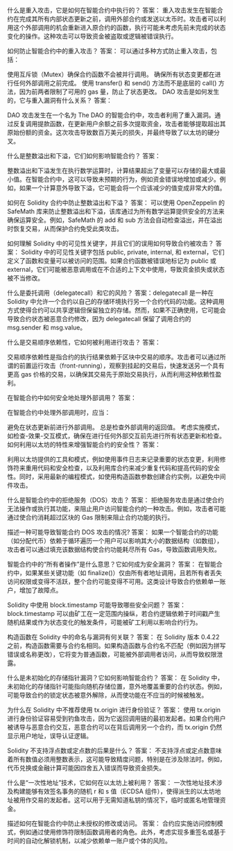 什么是重入攻击，它是如何在智能合约中执行的？
答案： 重入攻击发生在智能合约在完成其所有内部状态更新之前，调用外部合约或发送以太币时。攻击者可以利用这个外部调用的机会重新进入原合约的函数，执行可能未考虑先前未完成的状态变化的操作。这种攻击可以导致资金被盗取或逻辑被错误执行。

如何防止智能合约中的重入攻击？
答案： 可以通过多种方式防止重入攻击，包括：

使用互斥锁（Mutex）确保合约函数不会被并行调用。
确保所有状态变更都在进行任何外部调用之前完成。
使用 transfer() 和 send() 方法而不是底层的 call() 方法，因为前两者限制了可用的 gas 量，防止了状态更改。
DAO 攻击是如何发生的，它与重入漏洞有什么关系？
答案：

DAO 攻击发生在一个名为 The DAO 的智能合约中，攻击者利用了重入漏洞。通过反复调用提款函数，在更新用户余额之前多次提取资金，攻击者能够提取超出其原始份额的资金。这次攻击导致数百万美元的损失，并最终导致了以太坊的硬分叉。

什么是整数溢出和下溢，它们如何影响智能合约？
答案：

整数溢出和下溢发生在执行数学运算时，计算结果超出了变量可以存储的最大或最小值。在智能合约中，这可以导致未预期的行为，例如资金错误地增加或减少。例如，如果一个计算意外导致下溢，它可能会将一个应该减少的值变成非常大的值。

如何在 Solidity 合约中防止整数溢出和下溢？
答案： 可以使用 OpenZeppelin 的 SafeMath 库来防止整数溢出和下溢，该库通过为所有数学运算提供安全的方法来确保运算安全。例如，SafeMath 的 add 和 sub 方法会自动检查溢出，并在溢出时恢复交易，从而保护合约免受此类攻击。

如何理解 Solidity 中的可见性关键字，并且它们的误用如何导致合约被攻击？
答案： Solidity 中的可见性关键字包括 public, private, internal, 和 external，它们定义了函数和变量可以被访问的范围。如果合约函数被错误地标记为 public 或 external，它们可能被恶意调用或在不合适的上下文中使用，导致资金损失或状态被不当修改。

什么是委托调用（delegatecall）和它的风险？
答案：delegatecall 是一种在 Solidity 中允许一个合约以自己的存储环境执行另一个合约代码的功能。这种调用方式使得合约可以共享逻辑但保留独立的存储。然而，如果不正确使用，它可能会导致合约状态被恶意合约修改，因为 delegatecall 保留了调用合约的 msg.sender 和 msg.value。

什么是交易顺序依赖性，它如何被利用进行攻击？
答案：

交易顺序依赖性是指合约的执行结果依赖于区块中交易的顺序。攻击者可以通过所谓的前置运行攻击（front-running），观察到挂起的交易后，快速发送另一个具有更高 gas 价格的交易，以确保其交易先于原始交易执行，从而利用这种依赖性盈利。

在智能合约中如何安全地处理外部调用？
答案：

在智能合约中处理外部调用时，应当：

避免在状态更新前进行外部调用。
总是检查外部调用的返回值。
考虑实施模式，如检查-效果-交互模式，确保在进行任何外部交互前先进行所有状态更新和检查。
如何利用以太坊的特性来增强智能合约的安全性？
答案：

利用以太坊提供的工具和模式，例如使用事件日志来记录重要的状态变更，利用修饰符来重用代码和安全检查，以及利用库合约来减少重复代码和提高代码的安全性。同时，采用最新的编程模式，如使用构造函数参数创建合约实例，以避免中间件攻击。

什么是智能合约中的拒绝服务（DOS）攻击？
答案： 拒绝服务攻击是通过使合约无法操作或执行其功能，来阻止用户访问智能合约的一种攻击。例如，攻击者可能通过使合约消耗超过区块的 Gas 限制来阻止合约功能的执行。

描述一种可能导致智能合约 DOS 攻击的情况?
答案： 如果一个智能合约的功能（如分配代币）依赖于循环遍历一个用户可以影响其大小的数据结构（如数组），攻击者可以通过填充该数据结构使合约功能耗尽所有 Gas，导致函数调用失败。

智能合约中的“所有者操作”是什么意思？它如何成为安全漏洞？
答案： 在智能合约中，如果某些关键功能（如 finalize()）仅由所有者地址调用，且若所有者丢失访问权限或变得不活跃，整个合约可能变得不可用。这类设计导致合约依赖单一账户，增加了故障点。

Solidity 中使用 block.timestamp 可能导致哪些安全问题？
答案： block.timestamp 可以由矿工在一定范围内操纵，若合约逻辑依赖于时间戳产生随机结果或作为状态变化的触发条件，可能被矿工利用以影响合约行为。

构造函数在 Solidity 中的命名与漏洞有何关联？
答案： 在 Solidity 版本 0.4.22 之前，构造函数需要与合约名相同。如果构造函数与合约名不匹配（例如因为拼写错误或名称更改），它将变为普通函数，可能被外部调用者访问，从而导致权限泄露。

什么是未初始化的存储指针漏洞？它如何影响智能合约？
答案： 在 Solidity 中，未初始化的存储指针可能指向随机存储位置，意外地覆盖重要的合约状态。例如，可能导致合约的锁定状态被意外解除，从而使功能在不应当的时候被触发。

为什么在 Solidity 中不推荐使用 tx.origin 进行身份验证？
答案： 使用 tx.origin 进行身份验证容易受到钓鱼攻击，因为它返回调用链的最初发起者。如果合约用户被诱导与恶意合约交互，恶意合约可以在背后调用另一个合约，而 tx.origin 仍然显示用户地址，误导认证逻辑。

Solidity 不支持浮点数或定点数的后果是什么？
答案： 不支持浮点或定点数意味着所有数值必须用整数表示，这可能导致精度问题，特别是在涉及除法时。例如，代币兑换或金融计算可能因四舍五入错误而导致资金损失。

什么是“一次性地址”技术，它如何在以太坊上被利用？
答案： 一次性地址技术涉及构建能够有效签名事务的随机 r 和 s 值（ECDSA 组件），使得派生的以太坊地址被用作交易的发起者。这可以用于无需知道私钥的情况下，临时或匿名地管理资金。

描述如何在智能合约中防止未授权的修改或访问。
答案： 合约应实施访问控制模式，例如通过使用修饰符限制函数调用者的角色。此外，考虑实现多重签名或基于时间的自动化解锁机制，以减少依赖单一账户或个体的风险。
